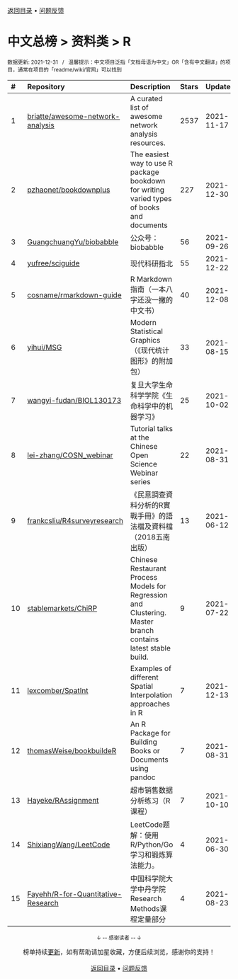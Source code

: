 <a href="https://github.com/GrowingGit/GitHub-Chinese-Top-Charts#github中文排行榜">返回目录</a> • <a href="/content/docs/feedback.md">问题反馈</a>

# 中文总榜 > 资料类 > R
<sub>数据更新: 2021-12-31&nbsp;&nbsp;&nbsp;/&nbsp;&nbsp;&nbsp;温馨提示：中文项目泛指「文档母语为中文」OR「含有中文翻译」的项目，通常在项目的「readme/wiki/官网」可以找到</sub>

|#|Repository|Description|Stars|Updated|
|:-|:-|:-|:-|:-|
|1|[briatte/awesome-network-analysis](https://github.com/briatte/awesome-network-analysis)|A curated list of awesome network analysis resources.|2537|2021-11-17|
|2|[pzhaonet/bookdownplus](https://github.com/pzhaonet/bookdownplus)|The easiest way to use R package bookdown for  writing varied types of books and documents |227|2021-12-30|
|3|[GuangchuangYu/biobabble](https://github.com/GuangchuangYu/biobabble)|公众号：biobabble|56|2021-09-26|
|4|[yufree/sciguide](https://github.com/yufree/sciguide)|现代科研指北|55|2021-12-22|
|5|[cosname/rmarkdown-guide](https://github.com/cosname/rmarkdown-guide)|R Markdown 指南（一本八字还没一撇的中文书）|40|2021-12-08|
|6|[yihui/MSG](https://github.com/yihui/MSG)|Modern Statistical Graphics （《现代统计图形》的附加包）|33|2021-08-15|
|7|[wangyi-fudan/BIOL130173](https://github.com/wangyi-fudan/BIOL130173)|复旦大学生命科学学院《生命科学中的机器学习》|25|2021-10-02|
|8|[lei-zhang/COSN_webinar](https://github.com/lei-zhang/COSN_webinar)|Tutorial talks at the Chinese Open Science Webinar series|22|2021-08-31|
|9|[frankcsliu/R4surveyresearch](https://github.com/frankcsliu/R4surveyresearch)|《民意調查資料分析的R實戰手冊》的語法檔及資料檔（2018五南出版） |13|2021-06-12|
|10|[stablemarkets/ChiRP](https://github.com/stablemarkets/ChiRP)|Chinese Restaurant Process Models for Regression and Clustering. Master branch contains latest stable build.|9|2021-07-22|
|11|[lexcomber/SpatInt](https://github.com/lexcomber/SpatInt)|Examples of different Spatial Interpolation approaches in R |7|2021-12-13|
|12|[thomasWeise/bookbuildeR](https://github.com/thomasWeise/bookbuildeR)|An R Package for Building Books or Documents using pandoc|7|2021-08-31|
|13|[Hayeke/RAssignment](https://github.com/Hayeke/RAssignment)|超市销售数据分析练习（R课程）|7|2021-10-10|
|14|[ShixiangWang/LeetCode](https://github.com/ShixiangWang/LeetCode)|LeetCode题解：使用 R/Python/Go 学习和锻炼算法能力。|4|2021-06-30|
|15|[Fayehh/R-for-Quantitative-Research](https://github.com/Fayehh/R-for-Quantitative-Research)|中国科学院大学中丹学院Research Methods课程定量部分|4|2021-08-23|

<div align="center">
    <p><sub>↓ -- 感谢读者 -- ↓</sub></p>
    榜单持续<a href="/content/docs/milestone.md">更新</a>，如有帮助请加星收藏，方便后续浏览，感谢你的支持！
</div>

<br/>

<div align="center"><a href="https://github.com/GrowingGit/GitHub-Chinese-Top-Charts#github中文排行榜">返回目录</a> • <a href="/content/docs/feedback.md">问题反馈</a></div>
